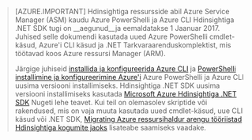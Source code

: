 > [AZURE.IMPORTANT] Hdinsightiga ressursside abil Azure Service Manager (ASM) kaudu Azure PowerShelli ja Azure CLI Hdinsightiga .NET SDK tugi on __aegunud__ja eemaldatakse 1 Jaanuar 2017. Juhised selle dokumendi kasutada uued Azure PowerShelli cmdlet-käsud, Azure'i CLI käsud ja .NET Tarkvaraarenduskomplektist, mis töötavad koos Azure ressursi Manager (ARM).
>
> Järgige juhiseid [installida ja konfigureerida Azure CLI](../articles/xplat-cli-install.md) ja [PowerShelli installimine ja konfigureerimine Azure'i](../articles/powershell-install-configure.md) Azure PowerShelli ja Azure CLI uusima versiooni installimiseks. Hdinsightiga .NET SDK uusima versiooni installimiseks kasutada [Microsoft Azure Hdinsightiga .NET SDK](https://www.nuget.org/packages/Microsoft.WindowsAzure.Management.HDInsight/) Nugeti lehe teavet. Kui teil on olemasolev skriptide või rakendused, mis on vaja muuta kasutada uued cmdlet-käsud, uue CLI käsud või .NET SDK, [Migrating Azure ressursihaldur arengu tööriistad Hdinsightiga kogumite jaoks](../articles/hdinsight/hdinsight-hadoop-development-using-azure-resource-manager.md) lisateabe saamiseks vaadake.

